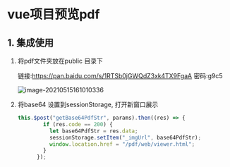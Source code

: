 # vue项目预览pdf

## 1. 集成使用

1. 将pdf文件夹放在public 目录下

   链接:https://pan.baidu.com/s/1RTSb0jGWQdZ3xk4TX9FgaA  密码:g9c5

   ![image-20210515161010336](https://zszblog.oss-cn-beijing.aliyuncs.com/zszblog/blogimage-master/image-20210515161010336.png)

2. 将base64 设置到sessionStorage, 打开新窗口展示

   ```js
   this.$post("getBase64PdfStr", params).then((res) => {
           if (res.code == 200) {
             let base64PdfStr = res.data;
             sessionStorage.setItem("_imgUrl", base64PdfStr);
             window.location.href = "/pdf/web/viewer.html";
           }
         });
   ```

   

